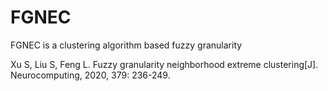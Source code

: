 # FGNEC
FGNEC is a clustering algorithm based fuzzy granularity

Xu S, Liu S, Feng L. Fuzzy granularity neighborhood extreme clustering[J]. Neurocomputing, 2020, 379: 236-249.
